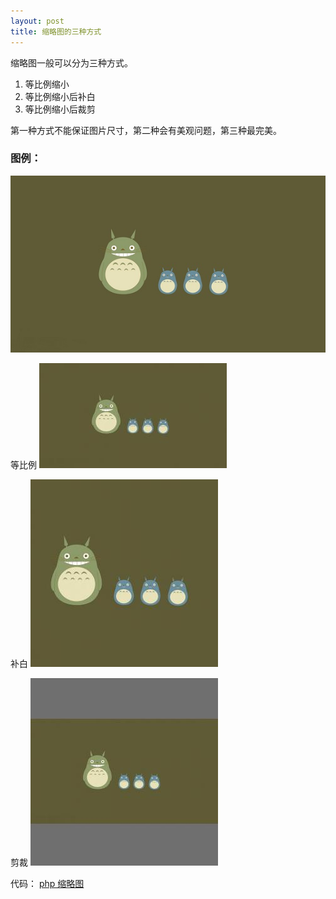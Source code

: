 ```yaml
---
layout: post
title: 缩略图的三种方式
---
```


缩略图一般可以分为三种方式。

1.  等比例缩小
2.  等比例缩小后补白
3.  等比例缩小后裁剪

第一种方式不能保证图片尺寸，第二种会有美观问题，第三种最完美。

### 图例：

![totoro](/img/totoro.jpg)

等比例
![totoro1](/img/totoro-1.jpg)

补白
![totoro2](/img/totoro-2.jpg)

剪裁
![totoro3](/img/totoro-3.jpg)

代码：
[php 缩略图](https://github.com/imdongyu/php-class/blob/master/Image.class.php)

